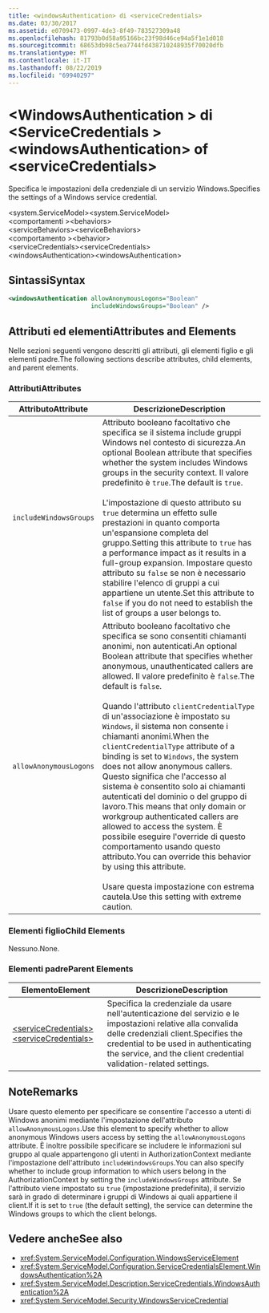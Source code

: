 ```yaml
---
title: <windowsAuthentication> di <serviceCredentials>
ms.date: 03/30/2017
ms.assetid: e0709473-0997-4de3-8f49-783527309a48
ms.openlocfilehash: 81793b0d58a95166bc23f98d46ce94a5f1e1d018
ms.sourcegitcommit: 68653db98c5ea7744fd438710248935f70020dfb
ms.translationtype: MT
ms.contentlocale: it-IT
ms.lasthandoff: 08/22/2019
ms.locfileid: "69940297"
---
```

# <a name="windowsauthentication-of-servicecredentials"></a><span data-ttu-id="8b8ec-102">\<WindowsAuthentication > di \<ServiceCredentials ></span><span class="sxs-lookup"><span data-stu-id="8b8ec-102">\<windowsAuthentication> of \<serviceCredentials></span></span>
<span data-ttu-id="8b8ec-103">Specifica le impostazioni della credenziale di un servizio Windows.</span><span class="sxs-lookup"><span data-stu-id="8b8ec-103">Specifies the settings of a Windows service credential.</span></span>  
  
 <span data-ttu-id="8b8ec-104">\<system.ServiceModel></span><span class="sxs-lookup"><span data-stu-id="8b8ec-104">\<system.ServiceModel></span></span>  
<span data-ttu-id="8b8ec-105">\<comportamenti ></span><span class="sxs-lookup"><span data-stu-id="8b8ec-105">\<behaviors></span></span>  
<span data-ttu-id="8b8ec-106">\<serviceBehaviors></span><span class="sxs-lookup"><span data-stu-id="8b8ec-106">\<serviceBehaviors></span></span>  
<span data-ttu-id="8b8ec-107">\<comportamento ></span><span class="sxs-lookup"><span data-stu-id="8b8ec-107">\<behavior></span></span>  
<span data-ttu-id="8b8ec-108">\<serviceCredentials></span><span class="sxs-lookup"><span data-stu-id="8b8ec-108">\<serviceCredentials></span></span>  
<span data-ttu-id="8b8ec-109">\<windowsAuthentication></span><span class="sxs-lookup"><span data-stu-id="8b8ec-109">\<windowsAuthentication></span></span>  
  
## <a name="syntax"></a><span data-ttu-id="8b8ec-110">Sintassi</span><span class="sxs-lookup"><span data-stu-id="8b8ec-110">Syntax</span></span>  
  
```xml  
<windowsAuthentication allowAnonymousLogons="Boolean"
                       includeWindowsGroups="Boolean" />
```  
  
## <a name="attributes-and-elements"></a><span data-ttu-id="8b8ec-111">Attributi ed elementi</span><span class="sxs-lookup"><span data-stu-id="8b8ec-111">Attributes and Elements</span></span>  
 <span data-ttu-id="8b8ec-112">Nelle sezioni seguenti vengono descritti gli attributi, gli elementi figlio e gli elementi padre.</span><span class="sxs-lookup"><span data-stu-id="8b8ec-112">The following sections describe attributes, child elements, and parent elements.</span></span>  
  
### <a name="attributes"></a><span data-ttu-id="8b8ec-113">Attributi</span><span class="sxs-lookup"><span data-stu-id="8b8ec-113">Attributes</span></span>  
  
|<span data-ttu-id="8b8ec-114">Attributo</span><span class="sxs-lookup"><span data-stu-id="8b8ec-114">Attribute</span></span>|<span data-ttu-id="8b8ec-115">Descrizione</span><span class="sxs-lookup"><span data-stu-id="8b8ec-115">Description</span></span>|  
|---------------|-----------------|  
|`includeWindowsGroups`|<span data-ttu-id="8b8ec-116">Attributo booleano facoltativo che specifica se il sistema include gruppi Windows nel contesto di sicurezza.</span><span class="sxs-lookup"><span data-stu-id="8b8ec-116">An optional Boolean attribute that specifies whether the system includes Windows groups in the security context.</span></span> <span data-ttu-id="8b8ec-117">Il valore predefinito è `true`.</span><span class="sxs-lookup"><span data-stu-id="8b8ec-117">The default is `true`.</span></span><br /><br /> <span data-ttu-id="8b8ec-118">L'impostazione di questo attributo su `true` determina un effetto sulle prestazioni in quanto comporta un'espansione completa del gruppo.</span><span class="sxs-lookup"><span data-stu-id="8b8ec-118">Setting this attribute to `true` has a performance impact as it results in a full-group expansion.</span></span> <span data-ttu-id="8b8ec-119">Impostare questo attributo su `false` se non è necessario stabilire l'elenco di gruppi a cui appartiene un utente.</span><span class="sxs-lookup"><span data-stu-id="8b8ec-119">Set this attribute to `false` if you do not need to establish the list of groups a user belongs to.</span></span>|  
|`allowAnonymousLogons`|<span data-ttu-id="8b8ec-120">Attributo booleano facoltativo che specifica se sono consentiti chiamanti anonimi, non autenticati.</span><span class="sxs-lookup"><span data-stu-id="8b8ec-120">An optional Boolean attribute that specifies whether anonymous, unauthenticated callers are allowed.</span></span> <span data-ttu-id="8b8ec-121">Il valore predefinito è `false`.</span><span class="sxs-lookup"><span data-stu-id="8b8ec-121">The default is `false`.</span></span><br /><br /> <span data-ttu-id="8b8ec-122">Quando l'attributo `clientCredentialType` di un'associazione è impostato su `Windows`, il sistema non consente i chiamanti anonimi.</span><span class="sxs-lookup"><span data-stu-id="8b8ec-122">When the `clientCredentialType` attribute of a binding is set to `Windows`, the system does not allow anonymous callers.</span></span> <span data-ttu-id="8b8ec-123">Questo significa che l'accesso al sistema è consentito solo ai chiamanti autenticati del dominio o del gruppo di lavoro.</span><span class="sxs-lookup"><span data-stu-id="8b8ec-123">This means that only domain or workgroup authenticated callers are allowed to access the system.</span></span> <span data-ttu-id="8b8ec-124">È possibile eseguire l'override di questo comportamento usando questo attributo.</span><span class="sxs-lookup"><span data-stu-id="8b8ec-124">You can override this behavior by using this attribute.</span></span><br /><br /> <span data-ttu-id="8b8ec-125">Usare questa impostazione con estrema cautela.</span><span class="sxs-lookup"><span data-stu-id="8b8ec-125">Use this setting with extreme caution.</span></span>|  
  
### <a name="child-elements"></a><span data-ttu-id="8b8ec-126">Elementi figlio</span><span class="sxs-lookup"><span data-stu-id="8b8ec-126">Child Elements</span></span>  
 <span data-ttu-id="8b8ec-127">Nessuno.</span><span class="sxs-lookup"><span data-stu-id="8b8ec-127">None.</span></span>  
  
### <a name="parent-elements"></a><span data-ttu-id="8b8ec-128">Elementi padre</span><span class="sxs-lookup"><span data-stu-id="8b8ec-128">Parent Elements</span></span>  
  
|<span data-ttu-id="8b8ec-129">Elemento</span><span class="sxs-lookup"><span data-stu-id="8b8ec-129">Element</span></span>|<span data-ttu-id="8b8ec-130">Descrizione</span><span class="sxs-lookup"><span data-stu-id="8b8ec-130">Description</span></span>|  
|-------------|-----------------|  
|[<span data-ttu-id="8b8ec-131">\<serviceCredentials></span><span class="sxs-lookup"><span data-stu-id="8b8ec-131">\<serviceCredentials></span></span>](servicecredentials.md)|<span data-ttu-id="8b8ec-132">Specifica la credenziale da usare nell'autenticazione del servizio e le impostazioni relative alla convalida delle credenziali client.</span><span class="sxs-lookup"><span data-stu-id="8b8ec-132">Specifies the credential to be used in authenticating the service, and the client credential validation-related settings.</span></span>|  
  
## <a name="remarks"></a><span data-ttu-id="8b8ec-133">Note</span><span class="sxs-lookup"><span data-stu-id="8b8ec-133">Remarks</span></span>  
 <span data-ttu-id="8b8ec-134">Usare questo elemento per specificare se consentire l'accesso a utenti di Windows anonimi mediante l'impostazione dell'attributo `allowAnonymousLogons`.</span><span class="sxs-lookup"><span data-stu-id="8b8ec-134">Use this element to specify whether to allow anonymous Windows users access by setting the `allowAnonymousLogons` attribute.</span></span> <span data-ttu-id="8b8ec-135">È inoltre possibile specificare se includere le informazioni sul gruppo al quale appartengono gli utenti in AuthorizationContext mediante l'impostazione dell'attributo `includeWindowsGroups`.</span><span class="sxs-lookup"><span data-stu-id="8b8ec-135">You can also specify whether to include group information to which users belong in the AuthorizationContext by setting the `includeWindowsGroups` attribute.</span></span> <span data-ttu-id="8b8ec-136">Se l'attributo viene impostato su `true` (impostazione predefinita), il servizio sarà in grado di determinare i gruppi di Windows ai quali appartiene il client.</span><span class="sxs-lookup"><span data-stu-id="8b8ec-136">If it is set to `true` (the default setting), the service can determine the Windows groups to which the client belongs.</span></span>  
  
## <a name="see-also"></a><span data-ttu-id="8b8ec-137">Vedere anche</span><span class="sxs-lookup"><span data-stu-id="8b8ec-137">See also</span></span>

- <xref:System.ServiceModel.Configuration.WindowsServiceElement>
- <xref:System.ServiceModel.Configuration.ServiceCredentialsElement.WindowsAuthentication%2A>
- <xref:System.ServiceModel.Description.ServiceCredentials.WindowsAuthentication%2A>
- <xref:System.ServiceModel.Security.WindowsServiceCredential>
